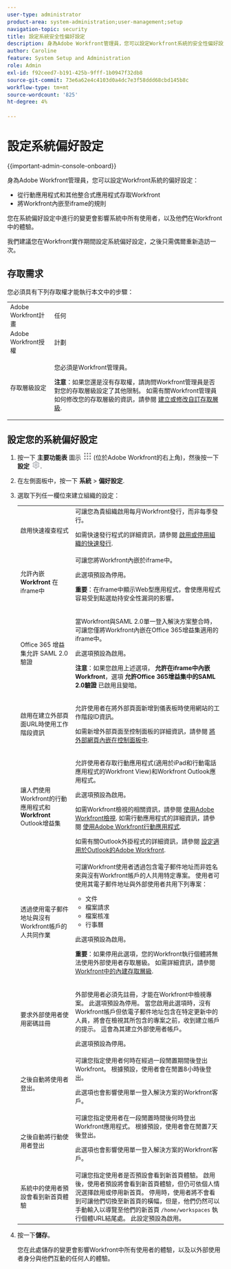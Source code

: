 ```yaml
---
user-type: administrator
product-area: system-administration;user-management;setup
navigation-topic: security
title: 設定系統安全性偏好設定
description: 身為Adobe Workfront管理員，您可以設定Workfront系統的安全性偏好設定。
author: Caroline
feature: System Setup and Administration
role: Admin
exl-id: f92ceed7-b191-425b-9fff-1b0947f32db8
source-git-commit: 73e6a62e4c4103d0a4dc7e3f58ddd68cbd145b8c
workflow-type: tm+mt
source-wordcount: '825'
ht-degree: 4%

---
```


# 設定系統偏好設定

<!--
DON'T DELETE, DRAFT OR HIDE THIS ARTICLE. IT IS LINKED TO THE PRODUCT, THROUGH THE CONTEXT SENSITIVE HELP LINKS.</p>
-->

{{important-admin-console-onboard}}

身為Adobe Workfront管理員，您可以設定Workfront系統的偏好設定：

* 從行動應用程式和其他整合式應用程式存取Workfront
* 將Workfront內嵌至iframe的規則

您在系統偏好設定中進行的變更會影響系統中所有使用者，以及他們在Workfront中的體驗。

我們建議您在Workfront實作期間設定系統偏好設定，之後只需偶爾重新造訪一次。

## 存取需求

您必須具有下列存取權才能執行本文中的步驟：

<table style="table-layout:auto"> 
 <col> 
 <col> 
 <tbody> 
  <tr> 
   <td role="rowheader">Adobe Workfront計畫</td> 
   <td>任何</td> 
  </tr> 
  <tr> 
   <td role="rowheader">Adobe Workfront授權</td> 
   <td>計劃</td> 
  </tr> 
  <tr> 
   <td role="rowheader">存取層級設定</td> 
   <td> <p>您必須是Workfront管理員。</p> <p><b>注意</b>：如果您還是沒有存取權，請詢問Workfront管理員是否對您的存取層級設定了其他限制。 如需有關Workfront管理員如何修改您的存取層級的資訊，請參閱 <a href="../../../administration-and-setup/add-users/configure-and-grant-access/create-modify-access-levels.md" class="MCXref xref">建立或修改自訂存取層級</a>.</p> </td> 
  </tr> 
 </tbody> 
</table>

## 設定您的系統偏好設定

1. 按一下 **主要功能表** 圖示 ![](assets/main-menu-icon.png) (位於Adobe Workfront的右上角)，然後按一下 **設定** ![](assets/gear-icon-settings.png).

1. 在左側面板中，按一下 **系統** > **偏好設定**.

1. 選取下列任一欄位來建立組織的設定：

   <table style="table-layout:auto"> 
    <col> 
    <col> 
    <tbody> 
     <tr> 
      <td role="rowheader"> <p>啟用快速複查程式</p> </td> 
      <td>可讓您為貴組織啟用每月Workfront發行，而非每季發行。</p><p>如需快速發行程式的詳細資訊，請參閱 <a href="/help/quicksilver/administration-and-setup/set-up-workfront/configure-system-defaults/enable-custom-quarters-projects.md" class="MCXref xref">啟用或停用組織的快速發行</a>.</p></td> 
     </tr> 
     <tr> 
      <td role="rowheader"> <p>允許內嵌 <strong>Workfront</strong> 在iframe中</p> </td> 
      <td>可讓您將Workfront內嵌於iframe中。<p>此選項預設為停用。</p><p><b>重要</b>：在iframe中顯示Web型應用程式，會使應用程式容易受到點選劫持安全性漏洞的影響。</p></td> 
     </tr> 
     <tr> 
      <td role="rowheader">Office 365 增益集允許 SAML 2.0 驗證</td> 
      <td> <p>當Workfront與SAML 2.0單一登入解決方案整合時，可讓您僅將Workfront內嵌在Office 365增益集適用的iframe中。 </p> <p>此選項預設為啟用。</p> <p><b>注意</b>：如果您啟用上述選項， <strong>允許在iframe中內嵌Workfront</strong>，選項 <strong>允許Office 365增益集中的SAML 2.0驗證</strong> 已啟用且變暗。</p> </td> 
     </tr> 
     <tr> 
      <td role="rowheader">啟用在建立外部頁面URL時使用工作階段資訊</td> 
      <td> <p>允許使用者在將外部頁面新增到儀表板時使用網站的工作階段ID資訊。</p> <p>如需新增外部頁面至控制面板的詳細資訊，請參閱 <a href="../../../reports-and-dashboards/dashboards/creating-and-managing-dashboards/embed-external-web-page-dashboard.md" class="MCXref xref">將外部網頁內嵌在控制面板中</a>.</p> </td> 
     </tr> 
     <tr> 
      <td role="rowheader">讓人們使用Workfront的行動應用程式和 <strong>Workfront</strong> Outlook增益集</td> 
      <td> <p>允許使用者存取行動應用程式(適用於iPad和行動電話應用程式的Workfront View)和Workfront Outlook應用程式。</p> <p>此選項預設為啟用。 </p> <p>如需Workfront檢視的相關資訊，請參閱 <a href="../../../workfront-basics/mobile-apps/using-workfront-view/use-workfront-view.md" class="MCXref xref">使用Adobe Workfront檢視</a>. 如需行動應用程式的詳細資訊，請參閱 <a href="../../../workfront-basics/mobile-apps/using-the-workfront-mobile-app/use-the-mobile-app.md" class="MCXref xref">使用Adobe Workfront行動應用程式</a>.</p> <p>如需有關Outlook外掛程式的詳細資訊，請參閱 <a href="../../../workfront-integrations-and-apps/using-workfront-with-outlook/set-up-workfront-for-outlook.md" class="MCXref xref">設定適用於Outlook的Adobe Workfront</a>.</p> </td> 
     </tr> 
     <tr> 
      <td role="rowheader"> <p>透過使用電子郵件地址與沒有Workfront帳戶的人共同作業</p> </td> 
      <td>可讓Workfront使用者透過包含電子郵件地址而非姓名來與沒有Workfront帳戶的人共用特定專案。 使用者可使用其電子郵件地址與外部使用者共用下列專案：
       <ul>
        <li>文件<br></li>
        <li>檔案請求<br></li>
        <li>檔案核准</li>
        <li>行事曆</li>
       </ul><p>此選項預設為啟用。</p> <p><b>重要</b>：如果停用此選項，您的Workfront執行個體將無法使用外部使用者存取層級。 如需詳細資訊，請參閱 <a href="../../../administration-and-setup/add-users/access-levels-and-object-permissions/default-access-levels-in-workfront.md" class="MCXref xref">Workfront中的內建存取層級</a>.</p> </td> 
     </tr> 
     <tr> 
      <td role="rowheader">要求外部使用者使用密碼註冊</td> 
      <td> <p>外部使用者必須先註冊，才能在Workfront中檢視專案。 此選項預設為停用。 當您啟用此選項時，沒有Workfront帳戶但依電子郵件地址包含在特定更新中的人員，將會在檢視其所包含的專案之前，收到建立帳戶的提示。 這會為其建立外部使用者帳戶。</p> <p>此選項預設為停用。</p> </td> 
     </tr> 
     <tr> 
      <td role="rowheader">之後自動將使用者登出。</td> 
      <td> 可讓您指定使用者何時在經過一段閒置期間後登出Workfront。 根據預設，使用者會在閒置8小時後登出。 <p>此選項也會影響使用單一登入解決方案的Workfront客戶。</p> </td> 
     </tr> 
     <tr> 
      <td role="rowheader">之後自動將行動使用者登出 </td> 
      <td>可讓您指定使用者在一段閒置時間後何時登出Workfront應用程式。 根據預設，使用者會在閒置7天後登出。 <p>此選項也會影響使用單一登入解決方案的Workfront客戶。</p></td> 
     </tr> 
     <tr> 
      <td role="rowheader">系統中的使用者預設會看到新首頁體驗 </td> 
      <td>可讓您指定使用者是否預設會看到新首頁體驗。 啟用後，使用者預設將會看到新首頁體驗，但仍可依個人情況選擇啟用或停用新首頁。 停用時，使用者將不會看到可讓他們切換至新首頁的橫幅，但是，他們仍然可以手動輸入以導覽至他們的新首頁 <code>/home/workspaces</code> 執行個體URL結尾處。 此設定預設為啟用。</td> 
     </tr> 
    </tbody> 
   </table>

1. 按一下&#x200B;**儲存**。

   您在此處儲存的變更會影響Workfront中所有使用者的體驗，以及以外部使用者身分與他們互動的任何人的體驗。
